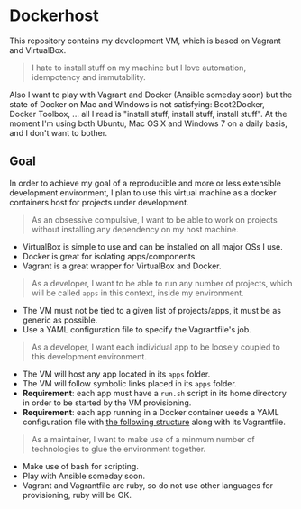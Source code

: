 # Dockerhost

This repository contains my development VM, which is based on Vagrant and VirtualBox.

> I hate to install stuff on my machine but I love automation, idempotency
> and immutability.

Also I want to play with Vagrant and Docker (Ansible someday soon) but
the state of Docker on Mac and Windows is not satisfying: Boot2Docker,
Docker Toolbox, ... all I read is "install stuff, install stuff, install stuff".
At the moment I'm using both Ubuntu, Mac OS X and Windows 7 on a daily basis,
and I don't want to bother.

## Goal

In order to achieve my goal of a reproducible and more or less extensible
development environment, I plan to use this virtual machine as a docker
containers host for projects under development.

> As an obsessive compulsive, I want to be able to work on projects without
> installing any dependency on my host machine.

* VirtualBox is simple to use and can be installed on all major OSs I use.
* Docker is great for isolating apps/components.
* Vagrant is a great wrapper for VirtualBox and Docker.

> As a developer, I want to be able to run any number of projects, which will
be called `apps` in this context, inside my environment.

* The VM must not be tied to a given list of projects/apps, it
must be as generic as possible.
* Use a YAML configuration file to specify the Vagrantfile's job.

> As a developer, I want each individual app to be loosely coupled to this
development environment.

* The VM will host any app located in its `apps` folder.
* The VM will follow symbolic links placed in its `apps` folder.
* **Requirement**: each app must have a `run.sh` script in its home directory
in order to be started by the VM provisioning.
* **Requirement**: each app running in a Docker container ueeds a YAML
configuration file with [the following structure][vagrantfile-config] along
with its Vagrantfile.

> As a maintainer, I want to make use of a minmum number of technologies to glue
the environment together.

* Make use of bash for scripting.
* Play with Ansible someday soon.
* Vagrant and Vagrantfile are ruby, so do not use other languages
for provisioning, ruby will be OK.

[vagrantfile-config]: deadlink
